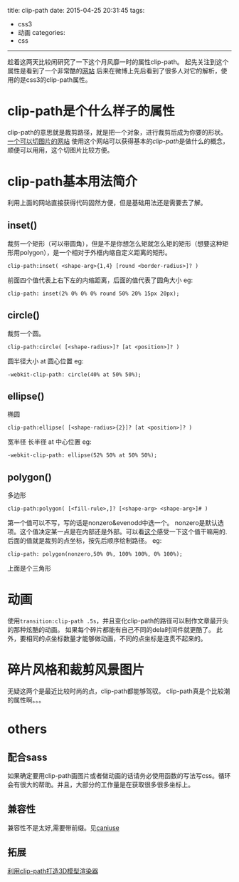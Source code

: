 title: clip-path
date: 2015-04-25 20:31:45
tags:
- css3
- 动画
categories:
- css
---
趁着这两天比较闲研究了一下这个月风靡一时的属性clip-path。
起先关注到这个属性是看到了一个非常酷的[网站](http://species-in-pieces.com/#)
后来在微博上先后看到了很多人对它的解析，使用的是css3的clip-path属性。
<!-- more -->
# clip-path是个什么样子的属性
clip-path的意思就是裁剪路径，就是把一个对象，进行裁剪后成为你要的形状。
[一个可以切图片的网站](http://bennettfeely.com/clippy/)
使用这个网站可以获得基本的*clip-path*是做什么的概念，顺便可以用用，这个切图片比较方便。
# clip-path基本用法简介
利用上面的网站直接获得代码固然方便，但是基础用法还是需要去了解。
## inset()
裁剪一个矩形（可以带圆角），但是不是你想怎么矩就怎么矩的矩形（想要这种矩形用polygon），是一个相对于外框内缩自定义距离的矩形。

    clip-path:inset( <shape-arg>{1,4} [round <border-radius>]? )
前面四个值代表上右下左的内缩距离，后面的值代表了圆角大小
eg:

    clip-path: inset(2% 0% 0% 0% round 50% 20% 15px 20px);

## circle()
裁剪一个圆。

    clip-path:circle( [<shape-radius>]? [at <position>]? )
圆半径大小 at 圆心位置
eg:

    -webkit-clip-path: circle(40% at 50% 50%);

## ellipse()
椭圆

    clip-path:ellipse( [<shape-radius>{2}]? [at <position>]? )
宽半径 长半径 at 中心位置
eg:

    -webkit-clip-path: ellipse(52% 50% at 50% 50%);
## polygon()
多边形

    clip-path:polygon( [<fill-rule>,]? [<shape-arg> <shape-arg>]# )
第一个值可以不写，写的话是nonzero&evenodd中选一个。
nonzero是默认选项。这个值决定某一点是在内部还是外部。可以看[这个](http://www.w3cschool.cc/svg/svg-polygon.html)感受一下这个值干嘛用的.
后面的值就是裁剪的点坐标，按先后顺序绘制路径。
eg:

    clip-path: polygon(nonzero,50% 0%, 100% 100%, 0% 100%);
上面是个三角形
# 动画
使用`transition:clip-path .5s`，并且变化clip-path的路径可以制作文章最开头的那种炫酷的动画。
如果每个碎片都能有自己不同的dela时间件就更酷了。
此外，要相同的点坐标数量才能够做动画，不同的点坐标是连贯不起来的。
# 碎片风格和裁剪风景图片
无疑这两个是最近比较时尚的点，clip-path都能够驾驭。
clip-path真是个比较潮的属性啊。。。
# others
## 配合sass
如果确定要用clip-path画图片或者做动画的话请务必使用函数的写法写css。循环会有很大的帮助。并且，大部分的工作量是在获取很多很多坐标上。
## 兼容性
兼容性不是太好,需要带前缀。见[caniuse](http://caniuse.com/#search=clip-path)
## 拓展
[利用clip-path打造3D模型渲染器](http://www.html-js.com/article/2815)